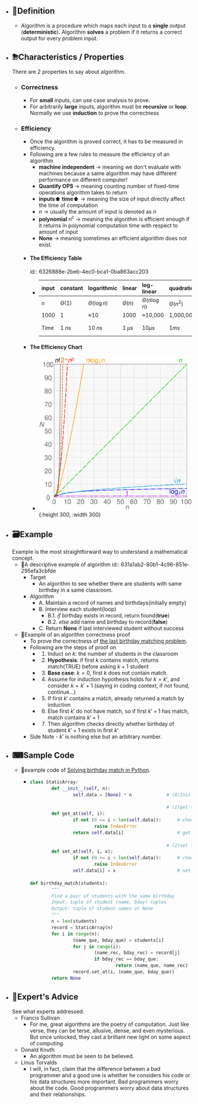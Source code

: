 - ## 📝Definition
	- Algorithm is a procedure which maps each input to a **single** output (**deterministic**). Algorithm **solves** a problem if it returns a correct output for every problem input.
- ## ⛈Characteristics / Properties
  There are 2 properties to say about algorithm.
	- ### Correctness
		- For **small** inputs, can use case analysis to prove.
		- For arbitrarily **large** inputs, algorithm must be **recursive** or **loop**. Normally we use **induction** to prove the correctness
	- ### Efficiency
		- Once the algorithm is proved correct, it has to be measured in efficiency.
		- Following are a few rules to measure the efficiency of an algorithm
			- **machine independent** -> meaning we don't evaluate with machines because a same algorithm may have different performance on different computer!
			- **Quantify OPS** -> meaning counting number of fixed-time operations algorithm takes to return
			- **inputs⬆  time⬆** -> meaning the size of input directly affect the time of computation
			- $n$ -> usually the amount of input is denoted as $n$
			- **polynomial​** $n^c$ -> meaning the algorithm is efficient enough if it returns in polynomial computation time with respect to amount of input
			- **None** -> meaning sometimes an efficient algorithm does not exist.
		- #### The Efficiency Table
		  id:: 6326888e-2beb-4ec0-bca1-0ba863acc203
			- | input | constant    | logarithmic      | linear      | log-linear        | quadratic      | polynomial    | exponential                 |
			  | ----- | ----------- | ---------------- | ----------- | ----------------- | -------------- | ------------- | --------------------------- |
			  | $n$   | $\Theta(1)$ | $\Theta(\log n)$ | $\Theta(n)$ | $\Theta(n\log n)$ | $\Theta (n^2)$ | $\Theta(n^c)$ | $2^{\Theta(n^c)}$           |
			  | 1000  | 1           | $\approx$10      | 1000        | $\approx$10,000   | 1,000,000      | 1000$^c$      | 2$^{1000}\approx$10$^{301}$ |
			  | Time  | 1 $ns$      | 10 $ns$          | 1 $\mu s$   | 10$\mu s$         | 1$ms$          | 10$^{3c-9}$s  | 10$^{281}$ millenia         |
		- #### The Efficiency Chart
			- ![name](../assets/Comparison_computational_complexity.svg){:height 300, :width 300}
- ## 🗃Example  
  Example is the most straightforward way to understand a mathematical concept.
	- 📌A descriptive example of algorithm
	  id:: 631a1ab2-80b1-4c96-851e-295efa3cbfde
		- Target
			- An algorithm to see whether there are students with same birthday in a same classroom.
		- Algorithm
			- A. Maintain a record of names and birthdays(initially empty)
			- B. Interview each student(loop)
				- B.1. *if* birthday exists in record, return found(**true**)
				- B.2. *else* add name and birthday to record(**false**)
			- C. Return **None** if last interviewed student without success
	- 📌Example of an algorithm correctness proof
		- To prove the correctness of [the last birthday matching problem](((631a1ab2-80b1-4c96-851e-295efa3cbfde))).
		- Following are the steps of proof on
			- 1. Induct on $k$: the number of students in the classroom
			- 2. **Hypothesis**: if first $k$ contains match, returns match(TRUE) before asking $k+1$ student
			- 3. **Base case**: $k=0$, first $k$ does not contain match
			- 4. Assume for induction hypothesis holds for $k = k'$, and consider $k = k' +1$ (saying in coding context, if not found, continue...)
			- 5. If first $k'$ contains a match, already returned a match by induction
			- 6. Else first $k'$ do not have match, so if first $k' +1$ has match, match contains $k' +1$
			- 7. Then algorithm checks directly whether birthday of student $k' +1$ exists in first $k'$
		- Side Note - $k'$​ is nothing else but an arbitrary number.
- ## ⌨Sample Code
	- 📌example code of [Solving birthday match in Python](((631a1ab2-80b1-4c96-851e-295efa3cbfde))).
		- ``` python
		  class StaticArray:
		          def __init__(self, n):
		                  self.data = [None] * n             # (0)Init
		                                                     
		                                                     # (1)get func
		          def get_at(self, i):
		                  if not (0 <= i < len(self.data)):      # check if the index i is valid
		                          raise IndexError
		                  return self.data[i]                    # get the data at index i
		  
		                                                     # (2)set func
		          def set_at(self, i, x):
		                  if not (0 <= i < len(self.data)):      # check if the index is valid
		                          raise IndexError
		                  self.data[i] = x                       # set the data at index i
		  
		  def birthday_match(students):
		          """
		          Find a pair of students with the same birthday
		          Input: tuple of student (name, bday) tuples
		          Output: tuple of student names or None
		          """
		          n = len(students)                                        # O(1)
		          record = StaticArray(n)                                  # O(n)
		          for i in range(n):                                       # n
		                  (name_que, bday_que) = students[i]               # O(1)
		                  for j in range(i):                               # k   check if it is in record
		                          (name_rec, bday_rec) = record[j]         # O(1)
		                          if bday_rec == bday_que:                 # O(1)
		                                  return (name_que, name_rec)      # O(1)
		                  record.set_at(i, (name_que, bday_que))           # O(1)
		          return None                                              # O(1)
		  
		  ```
- ## 🥼Expert's Advice
  See what experts addressed.
	- Francis Sullivan
		- For me, great algorithms are the poetry of computation. Just like verse, they can be terse, allusive, dense, and even mysterious. But once unlocked, they cast a brilliant new light on some aspect of computing.
	- Donald Knuth
		- An algorithm must be seen to be believed.
	- Linus Torvalds
		- I will, in fact, claim that the difference between a bad programmer and a good one is whether he considers his code or his data structures more important. Bad programmers worry about the code. Good programmers worry about data structures and their relationships.